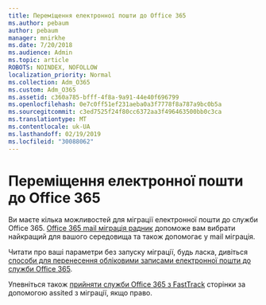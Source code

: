```yaml
---
title: Переміщення електронної пошти до Office 365
ms.author: pebaum
author: pebaum
manager: mnirkhe
ms.date: 7/20/2018
ms.audience: Admin
ms.topic: article
ROBOTS: NOINDEX, NOFOLLOW
localization_priority: Normal
ms.collection: Adm_O365
ms.custom: Adm_O365
ms.assetid: c360a785-bfff-4f8a-9a91-44e40f696799
ms.openlocfilehash: 0e7c0ff51ef231aeba0a3f7778f8a787a9bc0b5a
ms.sourcegitcommit: c3ed7525f24f80cc6372aa3f496463500bb0c3ca
ms.translationtype: MT
ms.contentlocale: uk-UA
ms.lasthandoff: 02/19/2019
ms.locfileid: "30088062"
---
```

# <a name="move-email-to-office-365"></a>Переміщення електронної пошти до Office 365

Ви маєте кілька можливостей для міграції електронної пошти до служби Office 365. [Office 365 mail міграція радник](https://aka.ms/alchemyinsight-mailmigrationadvisor) допоможе вам вибрати найкращий для вашого середовища та також допомогає у mail міграція. 
  
Читати про ваші параметри без запуску міграції, будь ласка, дивіться [способи для перенесення обліковими записами електронної пошти до служби Office 365](https://support.office.com/article/0a4913fe-60fb-498f-9155-a86516418842).

Упевніться також [прийняти служби Office 365 з FastTrack](https://www.microsoft.com/fasttrack/microsoft-365/office-365) сторінки за допомогою assited з міграції, якщо право.
  


